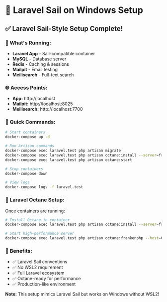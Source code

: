 # 🚀 Laravel Sail on Windows Setup

## ✅ **Laravel Sail-Style Setup Complete!**

### 🐳 **What's Running:**
- **Laravel App** - Sail-compatible container
- **MySQL** - Database server
- **Redis** - Caching & sessions  
- **Mailpit** - Email testing
- **Meilisearch** - Full-text search

### 🌐 **Access Points:**
- **App:** http://localhost
- **Mailpit:** http://localhost:8025
- **Meilisearch:** http://localhost:7700

### 🔧 **Quick Commands:**

```bash
# Start containers
docker-compose up -d

# Run Artisan commands
docker-compose exec laravel.test php artisan migrate
docker-compose exec laravel.test php artisan octane:install --server=frankenphp
docker-compose exec laravel.test php artisan octane:start

# Stop containers
docker-compose down

# View logs
docker-compose logs -f laravel.test
```

### 🚀 **Laravel Octane Setup:**

Once containers are running:
```bash
# Install Octane in container
docker-compose exec laravel.test php artisan octane:install --server=frankenphp --no-interaction

# Start high-performance server
docker-compose exec laravel.test php artisan octane:frankenphp --host=0.0.0.0 --port=80
```

### 🎯 **Benefits:**
- ✅ Laravel Sail conventions
- ✅ No WSL2 requirement  
- ✅ Full Laravel ecosystem
- ✅ Octane-ready for performance
- ✅ Production-like environment

**Note:** This setup mimics Laravel Sail but works on Windows without WSL2!